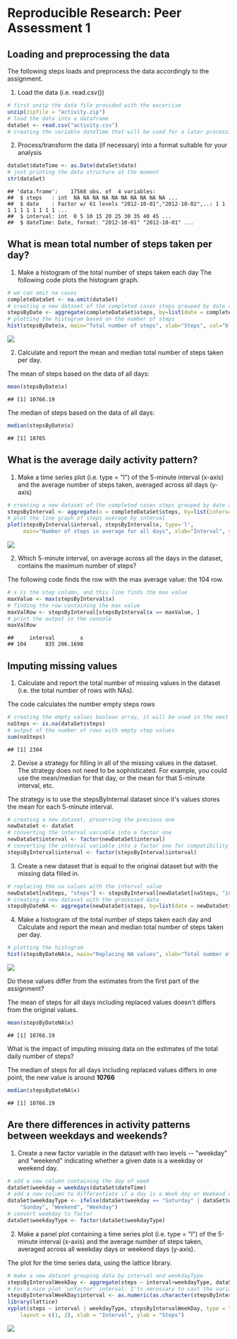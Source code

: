 # Reproducible Research: Peer Assessment 1


## Loading and preprocessing the data
The following steps loads and preprocess the data accordingly to the assignment.

1. Load the data (i.e. read.csv())

```r
# first unzip the data file provided with the excercise 
unzip(zipfile = "activity.zip")
# load the data into a dataframe
dataSet <- read.csv("activity.csv")
# creating the variable dateTime that will be used for a later processing
```
2. Process/transform the data (if necessary) into a format suitable for your analysis

```r
dataSet$dateTime <- as.Date(dataSet$date)
# just printing the data structure at the moment
str(dataSet)
```

```
## 'data.frame':	17568 obs. of  4 variables:
##  $ steps   : int  NA NA NA NA NA NA NA NA NA NA ...
##  $ date    : Factor w/ 61 levels "2012-10-01","2012-10-02",..: 1 1 1 1 1 1 1 1 1 1 ...
##  $ interval: int  0 5 10 15 20 25 30 35 40 45 ...
##  $ dateTime: Date, format: "2012-10-01" "2012-10-01" ...
```

## What is mean total number of steps taken per day?
1. Make a histogram of the total number of steps taken each day
The following code plots the histogram graph. 

```r
# we can omit na cases
completeDataSet <- na.omit(dataSet)
# creating a new dataset of the completed cases steps grouped by date and applying the sum function to each group
stepsByDate <- aggregate(completeDataSet$steps, by=list(date = completeDataSet$date), FUN= sum)
# plotting the histogram based on the number of steps 
hist(stepsByDate$x, main="Total number of steps", xlab="Steps", col="blue")
```

![](PA1_template_files/figure-html/unnamed-chunk-3-1.png) 

2. Calculate and report the mean and median total number of steps taken per day.

The mean of steps based on the data of all days:

```r
mean(stepsByDate$x)
```

```
## [1] 10766.19
```
The median of steps based on the data of all days:

```r
median(stepsByDate$x)
```

```
## [1] 10765
```

## What is the average daily activity pattern?
1. Make a time series plot (i.e. type = "l") of the 5-minute interval (x-axis) and the average number of steps taken, averaged across all days (y-axis)

```r
# creating a new dataset of the completed cases steps grouped by date and applying the sum function to each group
stepsByInterval <- aggregate(x = completeDataSet$steps, by=list(interval=completeDataSet$interval), FUN= mean)
# plot the line graph of steps average by interval
plot(stepsByInterval$interval, stepsByInterval$x, type='l',
     main="Number of steps in average for all days", xlab="Interval", ylab="Steps")
```

![](PA1_template_files/figure-html/unnamed-chunk-6-1.png) 

2. Which 5-minute interval, on average across all the days in the dataset, contains the maximum number of steps?

The following code finds the row with the max average value: the 104 row.

```r
# x is the step column, and this line finds the max value
maxValue <- max(stepsByInterval$x)
# finding the row containing the max value
maxValRow <- stepsByInterval[stepsByInterval$x == maxValue, ]
# print the output in the console
maxValRow
```

```
##     interval        x
## 104      835 206.1698
```
## Imputing missing values
1. Calculate and report the total number of missing values in the dataset (i.e. the total number of rows with NAs).

The code calculates the number empty steps rows

```r
# creating the empty values boolean array, it will be used in the next steps
naSteps <- is.na(dataSet$steps)
# output of the number of rows with empty step values
sum(naSteps)
```

```
## [1] 2304
```

2. Devise a strategy for filling in all of the missing values in the dataset. The strategy does not need to be sophisticated. For example, you could use the mean/median for that day, or the mean for that 5-minute interval, etc.

The strategy is to use the stepsByInternal dataset since it's values stores the mean for each 5-minute interval.


```r
# creating a new dataset, preserving the previous one
newDataSet <- dataSet
# converting the interval variable into a factor one
newDataSet$interval <- factor(newDataSet$interval)
# converting the interval variable into a factor one for compatibility purposes
stepsByInterval$interval <- factor(stepsByInterval$interval)
```

3. Create a new dataset that is equal to the original dataset but with the missing data filled in.

```r
# replacing the na values with the interval value
newDataSet[naSteps, "steps"] <- stepsByInterval[newDataSet[naSteps, "interval"], "x"]
# creating a new dataset with the processed data
stepsByDateNA <- aggregate(newDataSet$steps, by=list(date = newDataSet$date), FUN= sum)
```

4. Make a histogram of the total number of steps taken each day and Calculate and report the mean and median total number of steps taken per day.

```r
# plotting the histogram 
hist(stepsByDateNA$x, main="Replacing NA values", xlab="Total number of steps in a day with completed steps", col="blue")
```

![](PA1_template_files/figure-html/unnamed-chunk-11-1.png) 

Do these values differ from the estimates from the first part of the assignment?

The mean of steps for all days including replaced values doesn't differs from the original values.

```r
mean(stepsByDateNA$x)
```

```
## [1] 10766.19
```

What is the impact of imputing missing data on the estimates of the total daily number of steps?

The median of steps for all days including replaced values differs in one point, the new value is around **10766**

```r
median(stepsByDateNA$x)
```

```
## [1] 10766.19
```

## Are there differences in activity patterns between weekdays and weekends?
1. Create a new factor variable in the dataset with two levels -- "weekday" and "weekend" indicating whether a given date is a weekday or weekend day.

```r
# add a new column containing the day of week
dataSet$weekday = weekdays(dataSet$dateTime)
# add a new column to differentiate if a day is a Week day or Weekend day
dataSet$weekdayType <- ifelse(dataSet$weekday == "Saturday" | dataSet$weekday == 
    "Sunday", "Weekend", "Weekday")
# convert weekday to factor
dataSet$weekdayType <- factor(dataSet$weekdayType)
```

2. Make a panel plot containing a time series plot (i.e. type = "l") of the 5-minute interval (x-axis) and the average number of steps taken, averaged across all weekday days or weekend days (y-axis). 

The plot for the time series data, using the lattice library.

```r
# make a new dataset grouping data by interval and weekdayType
stepsByIntervalWeekDay <- aggregate(steps ~ interval+weekdayType, dataSet, mean)
# For a nice plot 'unfactor' interval. I'ts necessary to cast the variable to characters and back to numeric
stepsByIntervalWeekDay$interval <- as.numeric(as.character(stepsByIntervalWeekDay$interval))
library(lattice)
xyplot(steps ~ interval | weekdayType, stepsByIntervalWeekDay, type = "l", 
    layout = c(1, 2), xlab = "Interval", ylab = "Steps")
```

![](PA1_template_files/figure-html/unnamed-chunk-15-1.png) 

